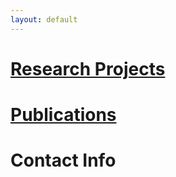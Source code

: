```yaml
---
layout: default
---
```


# [Research Projects](./research.html)


# [Publications](./publication.html)


# Contact Info
